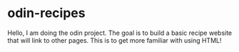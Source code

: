 # odin-recipes
Hello, I am doing the odin project. The goal is to build a basic recipe
website that will link to other pages. This is to get more familiar
with using HTML! 
